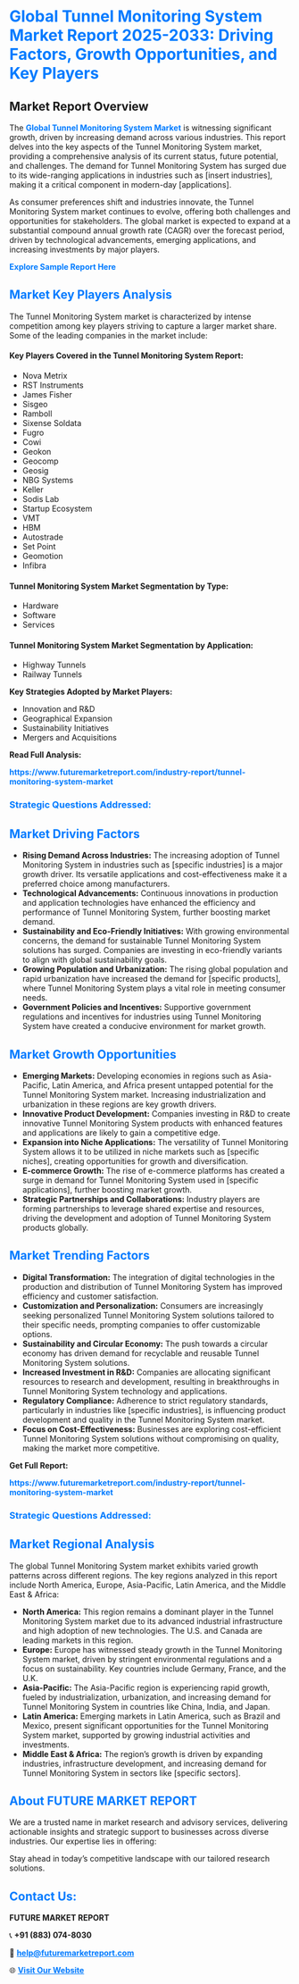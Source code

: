 <h1 style="color: #007BFF;">Global Tunnel Monitoring System Market Report 2025-2033: Driving Factors, Growth Opportunities, and Key Players</h1>

<section id="overview">
<h2>Market Report Overview</h2>
<p>The <a href="https://www.futuremarketreport.com/industry-report/tunnel-monitoring-system-market" style="color: #007BFF; text-decoration: none;"><strong>Global Tunnel Monitoring System Market</strong></a> is witnessing significant growth, driven by increasing demand across various industries. This report delves into the key aspects of the Tunnel Monitoring System market, providing a comprehensive analysis of its current status, future potential, and challenges. The demand for Tunnel Monitoring System has surged due to its wide-ranging applications in industries such as [insert industries], making it a critical component in modern-day [applications].</p>
<p>As consumer preferences shift and industries innovate, the Tunnel Monitoring System market continues to evolve, offering both challenges and opportunities for stakeholders. The global market is expected to expand at a substantial compound annual growth rate (CAGR) over the forecast period, driven by technological advancements, emerging applications, and increasing investments by major players.</p>
</section>

<section id="overview">
<p><a href="https://www.futuremarketreport.com/request-sample/reportId=76600" style="color: #007BFF; text-decoration: none;"><strong>Explore Sample Report Here</strong></a></p>
</section>

<section id="key-players">
<h2 style="color: #007BFF;">Market Key Players Analysis</h2>
<p>The Tunnel Monitoring System market is characterized by intense competition among key players striving to capture a larger market share. Some of the leading companies in the market include:</p>
<h4>Key Players Covered in the Tunnel Monitoring System Report:</h4>
<ul><li>Nova Metrix</li><li>RST Instruments</li><li>James Fisher</li><li>Sisgeo</li><li>Ramboll</li><li>Sixense Soldata</li><li>Fugro</li><li>Cowi</li><li>Geokon</li><li>Geocomp</li><li>Geosig</li><li>NBG Systems</li><li>Keller</li><li>Sodis Lab</li><li>Startup Ecosystem</li><li>VMT</li><li>HBM</li><li>Autostrade</li><li>Set Point</li><li>Geomotion</li><li>Infibra</li></ul>
<h4>Tunnel Monitoring System Market Segmentation by Type:</h4>
<ul><li>Hardware</li><li>Software</li><li>Services</li></ul>

<h4>Tunnel Monitoring System Market Segmentation by Application:</h4>
<ul><li>Highway Tunnels</li><li>Railway Tunnels</li></ul>
<p><strong>Key Strategies Adopted by Market Players:</strong></p>
<ul>
<li>Innovation and R&D</li>
<li>Geographical Expansion</li>
<li>Sustainability Initiatives</li>
<li>Mergers and Acquisitions</li>
</ul>
</section>

<section>
<p><strong>Read Full Analysis: </strong></p><a href="https://www.futuremarketreport.com/industry-report/tunnel-monitoring-system-market" style="color: #007BFF; text-decoration: none;"><strong>https://www.futuremarketreport.com/industry-report/tunnel-monitoring-system-market</strong></a>
<h3 style="color: #007BFF;">Strategic Questions Addressed:</h3>
</section>

<section id="driving-factors">
<h2 style="color: #007BFF;">Market Driving Factors</h2>
<ul>
<li><strong>Rising Demand Across Industries:</strong> The increasing adoption of Tunnel Monitoring System in industries such as [specific industries] is a major growth driver. Its versatile applications and cost-effectiveness make it a preferred choice among manufacturers.</li>
<li><strong>Technological Advancements:</strong> Continuous innovations in production and application technologies have enhanced the efficiency and performance of Tunnel Monitoring System, further boosting market demand.</li>
<li><strong>Sustainability and Eco-Friendly Initiatives:</strong> With growing environmental concerns, the demand for sustainable Tunnel Monitoring System solutions has surged. Companies are investing in eco-friendly variants to align with global sustainability goals.</li>
<li><strong>Growing Population and Urbanization:</strong> The rising global population and rapid urbanization have increased the demand for [specific products], where Tunnel Monitoring System plays a vital role in meeting consumer needs.</li>
<li><strong>Government Policies and Incentives:</strong> Supportive government regulations and incentives for industries using Tunnel Monitoring System have created a conducive environment for market growth.</li>
</ul>
</section>

<section id="growth-opportunities">
<h2 style="color: #007BFF;">Market Growth Opportunities</h2>
<ul>
<li><strong>Emerging Markets:</strong> Developing economies in regions such as Asia-Pacific, Latin America, and Africa present untapped potential for the Tunnel Monitoring System market. Increasing industrialization and urbanization in these regions are key growth drivers.</li>
<li><strong>Innovative Product Development:</strong> Companies investing in R&D to create innovative Tunnel Monitoring System products with enhanced features and applications are likely to gain a competitive edge.</li>
<li><strong>Expansion into Niche Applications:</strong> The versatility of Tunnel Monitoring System allows it to be utilized in niche markets such as [specific niches], creating opportunities for growth and diversification.</li>
<li><strong>E-commerce Growth:</strong> The rise of e-commerce platforms has created a surge in demand for Tunnel Monitoring System used in [specific applications], further boosting market growth.</li>
<li><strong>Strategic Partnerships and Collaborations:</strong> Industry players are forming partnerships to leverage shared expertise and resources, driving the development and adoption of Tunnel Monitoring System products globally.</li>
</ul>
</section>

<section id="trending-factors">
<h2 style="color: #007BFF;">Market Trending Factors</h2>
<ul>
<li><strong>Digital Transformation:</strong> The integration of digital technologies in the production and distribution of Tunnel Monitoring System has improved efficiency and customer satisfaction.</li>
<li><strong>Customization and Personalization:</strong> Consumers are increasingly seeking personalized Tunnel Monitoring System solutions tailored to their specific needs, prompting companies to offer customizable options.</li>
<li><strong>Sustainability and Circular Economy:</strong> The push towards a circular economy has driven demand for recyclable and reusable Tunnel Monitoring System solutions.</li>
<li><strong>Increased Investment in R&D:</strong> Companies are allocating significant resources to research and development, resulting in breakthroughs in Tunnel Monitoring System technology and applications.</li>
<li><strong>Regulatory Compliance:</strong> Adherence to strict regulatory standards, particularly in industries like [specific industries], is influencing product development and quality in the Tunnel Monitoring System market.</li>
<li><strong>Focus on Cost-Effectiveness:</strong> Businesses are exploring cost-efficient Tunnel Monitoring System solutions without compromising on quality, making the market more competitive.</li>
</ul>
</section>

<section>
<p><strong>Get Full Report: </strong></p><a href="https://www.futuremarketreport.com/industry-report/tunnel-monitoring-system-market" style="color: #007BFF; text-decoration: none;"><strong>https://www.futuremarketreport.com/industry-report/tunnel-monitoring-system-market</strong></a>
<h3 style="color: #007BFF;">Strategic Questions Addressed:</h3>
</section>


<section id="regional-analysis">
<h2 style="color: #007BFF;">Market Regional Analysis</h2>
<p>The global Tunnel Monitoring System market exhibits varied growth patterns across different regions. The key regions analyzed in this report include North America, Europe, Asia-Pacific, Latin America, and the Middle East & Africa:</p>
<ul>
<li><strong>North America:</strong> This region remains a dominant player in the Tunnel Monitoring System market due to its advanced industrial infrastructure and high adoption of new technologies. The U.S. and Canada are leading markets in this region.</li>
<li><strong>Europe:</strong> Europe has witnessed steady growth in the Tunnel Monitoring System market, driven by stringent environmental regulations and a focus on sustainability. Key countries include Germany, France, and the U.K.</li>
<li><strong>Asia-Pacific:</strong> The Asia-Pacific region is experiencing rapid growth, fueled by industrialization, urbanization, and increasing demand for Tunnel Monitoring System in countries like China, India, and Japan.</li>
<li><strong>Latin America:</strong> Emerging markets in Latin America, such as Brazil and Mexico, present significant opportunities for the Tunnel Monitoring System market, supported by growing industrial activities and investments.</li>
<li><strong>Middle East & Africa:</strong> The region’s growth is driven by expanding industries, infrastructure development, and increasing demand for Tunnel Monitoring System in sectors like [specific sectors].</li>
</ul>
</section>

<footer>
<h2 style="color: #007BFF;">About FUTURE MARKET REPORT</h2>
<p>We are a trusted name in market research and advisory services, delivering actionable insights and strategic support to businesses across diverse industries. Our expertise lies in offering:</p>

<p>Stay ahead in today’s competitive landscape with our tailored research solutions.</p>

<h2 style="color: #007BFF;">Contact Us:</h2>
<p><strong>FUTURE MARKET REPORT</strong></p>
<p>📞 <strong>+91 (883) 074-8030</strong></p>
<p>📧 <strong><a href="mailto:help@futuremarketreport.com" style="color: #007BFF;">help@futuremarketreport.com</a></strong></p>
<p>🌐 <strong><a href="https://www.futuremarketreport.com/" style="color: #007BFF;">Visit Our Website</a></strong></p>
</footer>